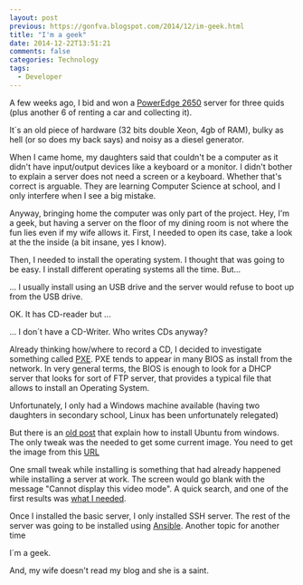 ```yaml
---
layout: post
previous: https://gonfva.blogspot.com/2014/12/im-geek.html
title: "I'm a geek"
date: 2014-12-22T13:51:21
comments: false
categories: Technology
tags:
  - Developer
---
```



A few weeks ago, I bid and won a [PowerEdge 2650](http://www.dell.com/downloads/global/products/pedge/en/2650_specs.pdf) server for three quids (plus another 6 of renting a car and collecting it).


It´s an old piece of hardware (32 bits double Xeon, 4gb of RAM), bulky as hell (or so does my back says) and noisy as a diesel generator.


When I came home, my daughters said that couldn't be a computer as it didn't have input/output devices like a keyboard or a monitor. I didn't bother to explain a server does not need a screen or a keyboard. Whether that's correct is arguable. They are learning Computer Science at school, and I only interfere when I see a big mistake.


Anyway, bringing home the computer was only part of the project. Hey, I'm a geek, but having a server on the floor of my dining room is not where the fun lies even if my wife allows it. First, I needed to open its case, take a look at the the inside (a bit insane, yes I know).


Then, I needed to install the operating system. I thought that was going to be easy. I install different operating systems all the time. But...


... I usually install using an USB drive and the server would refuse to boot up from the USB drive.


OK. It has CD-reader but ...


... I don´t have a CD-Writer. Who writes CDs anyway?


Already thinking how/where to record a CD, I decided to investigate something called [PXE](http://en.wikipedia.org/wiki/Preboot_Execution_Environment). PXE tends to appear in many BIOS as install from the network. In very general terms, the BIOS is enough to look for a DHCP server that looks for sort of FTP server, that provides a typical file that allows to install an Operating System.


Unfortunately, I only had a Windows machine available (having two daughters in secondary school, Linux has been unfortunately relegated)


But there is an [old post](http://hugi.to/blog/archive/2006/12/23/ubuntu-pxe-install-via-windows) that explain how to install Ubuntu from windows. The only tweak was the needed to get some current image. You need to get the image from this [URL](ftp://archive.ubuntu.com/ubuntu/dists/trusty/main/installer-i386/current/images/netboot/netboot.tar.gz)


One small tweak while installing is something that had already happened while installing a server at work. The screen would go blank with the message "Cannot display this video mode". A quick search, and one of the first results was [what I needed](http://www.jonwitts.co.uk/archives/208).


Once I installed the basic server, I only installed SSH server. The rest of the server was going to be installed using [Ansible](http://www.ansible.com/home). Another topic for another time


I´m a geek.


And, my wife doesn't read my blog and she is a saint.
